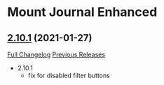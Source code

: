 # Mount Journal Enhanced

## [2.10.1](https://github.com/exochron/MountJournalEnhanced/tree/2.10.1) (2021-01-27)
[Full Changelog](https://github.com/exochron/MountJournalEnhanced/compare/2.10...2.10.1) [Previous Releases](https://github.com/exochron/MountJournalEnhanced/releases)

- 2.10.1  
    - fix for disabled filter buttons  